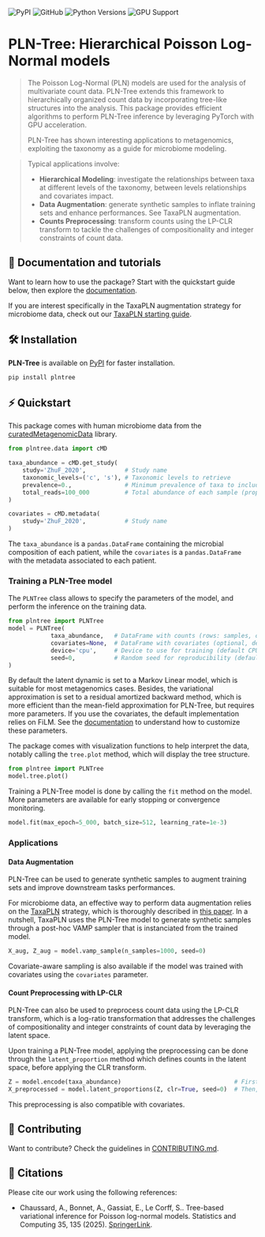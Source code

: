 ![PyPI](https://img.shields.io/pypi/v/plntree)
![GitHub](https://img.shields.io/github/license/AlexandreChaussard/plntree-package)
![Python Versions](https://img.shields.io/badge/python-3.8+-blue)
![GPU Support](https://img.shields.io/badge/GPU-Supported-brightgreen)
# PLN-Tree: Hierarchical Poisson Log-Normal models
> The Poisson Log-Normal (PLN) models are used for the
> analysis of multivariate count data. PLN-Tree extends this framework to 
> hierarchically organized count data by incorporating tree-like structures
> into the analysis. This package provides efficient algorithms to perform PLN-Tree inference
> by leveraging PyTorch with GPU acceleration.
> 
> PLN-Tree has shown interesting applications to metagenomics, exploiting the taxonomy 
> as a guide for microbiome modeling. 

> Typical applications involve:
> - **Hierarchical Modeling**: investigate the relationships between taxa at different levels of the taxonomy, between levels relationships and covariates impact.
> - **Data Augmentation**: generate synthetic samples to inflate training sets and enhance performances. See TaxaPLN augmentation.
> - **Counts Preprocessing**: transform counts using the LP-CLR transform to tackle the challenges of compositionality and integer constraints of count data.

## 📖 Documentation and tutorials

Want to learn how to use the package? 
Start with the quickstart guide below, 
then explore the [documentation](https://github.com/AlexandreChaussard/PLNTree-package/wiki).

If you are interest specifically in the TaxaPLN augmentation strategy for microbiome data, check out our [TaxaPLN starting guide](https://github.com/AlexandreChaussard/PLNTree-package/blob/master/taxapln/README.md).

## 🛠 Installation

**PLN-Tree** is available on [PyPI](https://pypi.org/project/plntree/) for faster installation.

```sh
pip install plntree
```

## ⚡️ Quickstart

This package comes with human microbiome data from the [curatedMetagenomicData](https://waldronlab.io/curatedMetagenomicData/index.html) library.
```python
from plntree.data import cMD

taxa_abundance = cMD.get_study(
    study='ZhuF_2020',           # Study name
    taxonomic_levels=('c', 's'), # Taxonomic levels to retrieve
    prevalence=0.,               # Minimum prevalence of taxa to include
    total_reads=100_000          # Total abundance of each sample (proportions to counts)
)

covariates = cMD.metadata(
    study='ZhuF_2020',           # Study name
)
```

The `taxa_abundance` is a `pandas.DataFrame` containing the microbial composition 
of each patient, while the `covariates` is a `pandas.DataFrame` with the metadata 
associated to each patient.

### Training a PLN-Tree model

The `PLNTree` class allows to specify the parameters of the model, and perform the inference on the training data.
```python
from plntree import PLNTree
model = PLNTree(
            taxa_abundance,   # DataFrame with counts (rows: samples, columns: taxa)
            covariates=None,  # DataFrame with covariates (optional, default None)
            device='cpu',     # Device to use for training (default CPU, or 'cuda' for GPU)
            seed=0,           # Random seed for reproducibility (default None)
)
```
By default the latent dynamic is set to a Markov Linear model, which is suitable for most metagenomics cases.
Besides, the variational approximation is set to a residual amortized backward method, which is more efficient than
the mean-field approximation for PLN-Tree, but requires more parameters. If you use the covariates,
the default implementation relies on FiLM.
See the [documentation](https://github.com/AlexandreChaussard/PLNTree-package/wiki) to understand how to customize these parameters.

The package comes with visualization functions to help interpret the data, notably
calling the `tree.plot` method, which will display the tree structure.
```python
from plntree import PLNTree
model.tree.plot()
```

Training a PLN-Tree model is done by calling the `fit` method on the model. 
More parameters are available for early stopping or convergence monitoring.
```python
model.fit(max_epoch=5_000, batch_size=512, learning_rate=1e-3)
```

### Applications

#### Data Augmentation
PLN-Tree can be used to generate synthetic samples to augment training sets and 
improve downstream tasks performances.

For microbiome data, an effective way to perform data augmentation relies on the [TaxaPLN](https://github.com/AlexandreChaussard/PLNTree-package/blob/master/taxapln/README.md) strategy,
which is thoroughly described in [this paper](https://arxiv.org/abs/2507.03588). In a nutshell, TaxaPLN uses the PLN-Tree model to generate synthetic samples
through a post-hoc VAMP sampler that is instanciated from the trained model.
```python
X_aug, Z_aug = model.vamp_sample(n_samples=1000, seed=0)
```
Covariate-aware sampling is also available if the model was trained with covariates using the `covariates` parameter.

#### Count Preprocessing with LP-CLR
PLN-Tree can also be used to preprocess count data using the LP-CLR transform, 
which is a log-ratio transformation that addresses the challenges of compositionality 
and integer constraints of count data by leveraging the latent space.

Upon training a PLN-Tree model, applying the preprocessing can be done through the `latent_proportion` method
which defines counts in the latent space, before applying the CLR transform.
```python
Z = model.encode(taxa_abundance)                                # First, encode the counts to the latent space
X_preprocessed = model.latent_proportions(Z, clr=True, seed=0)  # Then, apply the LP-CLR transform
```
This preprocessing is also compatible with covariates.

## 👐 Contributing

Want to contribute? Check the guidelines in [CONTRIBUTING.md](https://github.com/AlexandreChaussard/PLNTree-package/blob/master/CONTRIBUTING.md).

## 📜 Citations

Please cite our work using the following references:

- Chaussard, A., Bonnet, A., Gassiat, E., Le Corff, S.. Tree-based variational inference for Poisson log-normal models. Statistics and Computing 35, 135 (2025). [SpringerLink](https://doi.org/10.1007/s11222-025-10668-w).

